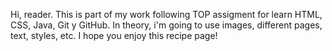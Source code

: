 Hi, reader.
This is part of my work following TOP assigment for learn HTML, CSS, Java, Git y GitHub. 
In theory, i'm going to use images, different pages, text, styles, etc. 
I hope you enjoy this recipe page! 